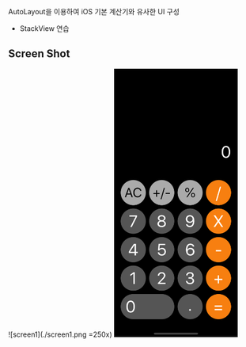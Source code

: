 AutoLayout을 이용하여 iOS 기본 계산기와 유사한 UI 구성
* StackView 연습

Screen Shot
---
![screen1](./screen1.png =250x)
<img src="./screen1.png" width="250">
